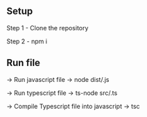 Setup
-----

Step 1 - Clone the repository

Step 2 - npm i

Run file
--------

-> Run javascript file -> node dist/<fileName>.js

-> Run typescript file -> ts-node src/<fileName>.ts

-> Compile Typescript file into javascript -> tsc
